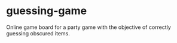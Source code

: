 guessing-game
=============

Online game board for a party game with the objective of correctly guessing obscured items.
